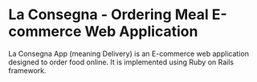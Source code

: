 # La Consegna - Ordering Meal E-commerce Web Application

La Consegna App (meaning Delivery) is an E-commerce web application designed to order food online. 
It is implemented using Ruby on Rails framework.

 

 
